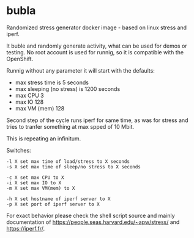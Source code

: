 # bubla
Randomized stress generator docker image - based on linux stress and iperf.

It buble and randomly generate activity, what can be used for demos or testing. No root account is used for runnig, so it is compatible with the OpenShift.

Runnig without any parameter it will start with the defaults:

- max stress time is 5 seconds
- max sleeping (no stress) is 1200 seconds
- max CPU 3
- max IO 128
- max VM (mem) 128

Second step of the cycle runs iperf for same time, as was for stress and tries to tranfer something at max spped of 10 Mbit.

This is repeating an infinitum.

Switches:
```
-l X set max time of load/stress to X seconds 
-s X set max time of sleep/no stress to X seconds 

-c X set max CPU to X
-i X set max IO to X 
-m X set max VM(mem) to X 

-h X set hostname of iperf server to X 
-p X set port of iperf server to X 
```
For exact behavior please check the shell script source and mainly documentation of https://people.seas.harvard.edu/~apw/stress/ and https://iperf.fr/.
